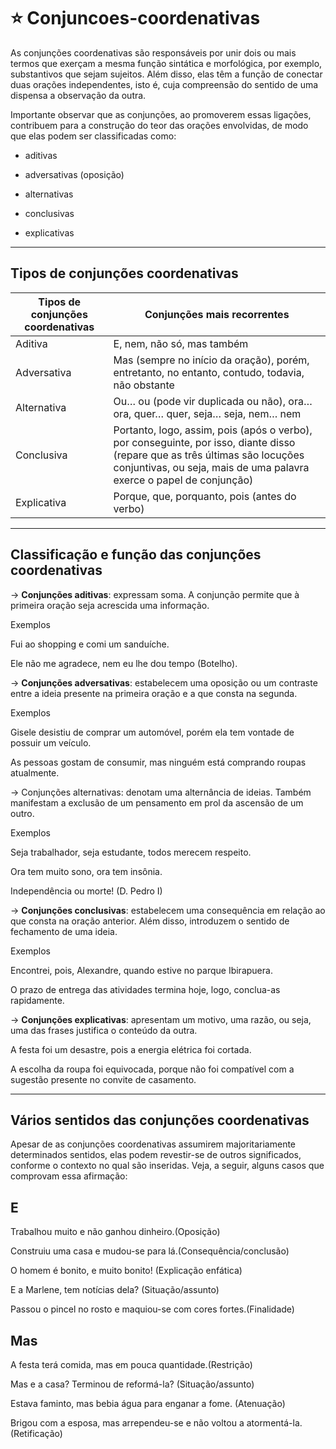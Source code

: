 # :star: Conjuncoes-coordenativas

As conjunções coordenativas são responsáveis por unir dois ou mais termos que exerçam a mesma função sintática e morfológica, por exemplo, substantivos que sejam sujeitos. Além disso, elas têm a função de conectar duas orações independentes, isto é, cuja compreensão do sentido de uma dispensa a observação da outra.

Importante observar que as conjunções, ao promoverem essas ligações, contribuem para a construção do teor das orações envolvidas, de modo que elas podem ser classificadas como:

- aditivas

- adversativas (oposição)

- alternativas

- conclusivas

- explicativas


---

## Tipos de conjunções coordenativas

| Tipos de conjunções coordenativas | Conjunções mais recorrentes |
| --------------------------------- | --------------------------- |
| Aditiva | E, nem, não só, mas também |
| Adversativa | Mas (sempre no início da oração), porém, entretanto, no entanto, contudo, todavia, não obstante |
| Alternativa | Ou… ou (pode vir duplicada ou não), ora… ora, quer… quer, seja… seja, nem… nem |
| Conclusiva | Portanto, logo, assim, pois (após o verbo), por conseguinte, por isso, diante disso (repare que as três últimas são locuções conjuntivas, ou seja, mais de uma palavra exerce o papel de conjunção) |
| Explicativa | Porque, que, porquanto, pois (antes do verbo) |


---


## Classificação e função das conjunções coordenativas

→ **Conjunções aditivas**: expressam soma. A conjunção permite que à primeira oração seja acrescida uma informação.

Exemplos

Fui ao shopping e comi um sanduíche.

Ele não me agradece, nem eu lhe dou tempo (Botelho).

→ **Conjunções adversativas**: estabelecem uma oposição ou um contraste entre a ideia presente na primeira oração e a que consta na segunda.

Exemplos

Gisele desistiu de comprar um automóvel, porém ela tem vontade de possuir um veículo.

As pessoas gostam de consumir, mas ninguém está comprando roupas atualmente.

→ Conjunções alternativas: denotam uma alternância de ideias. Também manifestam a exclusão de um pensamento em prol da ascensão de um outro.

Exemplos

Seja trabalhador, seja estudante, todos merecem respeito.

Ora tem muito sono, ora tem insônia.

Independência ou morte! (D. Pedro I)

→ **Conjunções conclusivas**: estabelecem uma consequência em relação ao que consta na oração anterior. Além disso, introduzem o sentido de fechamento de uma ideia.

Exemplos

Encontrei, pois, Alexandre, quando estive no parque Ibirapuera.

O prazo de entrega das atividades termina hoje, logo, conclua-as rapidamente.

→ **Conjunções explicativas**: apresentam um motivo, uma razão, ou seja, uma das frases justifica o conteúdo da outra.

A festa foi um desastre, pois a energia elétrica foi cortada.

A escolha da roupa foi equivocada, porque não foi compatível com a sugestão presente no convite de casamento.

---

## Vários sentidos das conjunções coordenativas

Apesar de as conjunções coordenativas assumirem majoritariamente determinados sentidos, elas podem revestir-se de outros significados, conforme o contexto no qual são inseridas. Veja, a seguir,  alguns casos que comprovam essa afirmação:

## E

Trabalhou muito e não ganhou dinheiro.(Oposição)

Construiu uma casa e mudou-se para lá.(Consequência/conclusão)

O homem é bonito, e muito bonito! (Explicação enfática)

 E a Marlene, tem notícias dela?
 (Situação/assunto)

Passou o pincel no rosto e maquiou-se com cores fortes.(Finalidade)

## Mas

A festa terá comida, mas em pouca quantidade.(Restrição)

Mas e a casa? Terminou de reformá-la?
(Situação/assunto)

Estava faminto, mas bebia água para enganar a fome.
(Atenuação)

Brigou com a esposa, mas arrependeu-se e não voltou a atormentá-la.
(Retificação)
